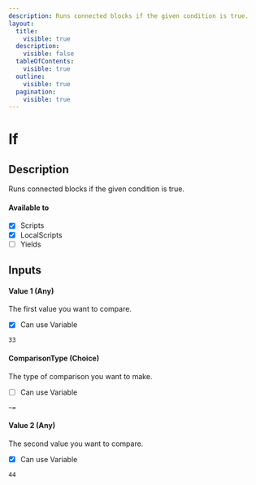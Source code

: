 ```yaml
---
description: Runs connected blocks if the given condition is true.
layout:
  title:
    visible: true
  description:
    visible: false
  tableOfContents:
    visible: true
  outline:
    visible: true
  pagination:
    visible: true
---
```


# If

## Description

Runs connected blocks if the given condition is true.

#### Available to

* [x] Scripts
* [x] LocalScripts
* [ ] Yields

## Inputs

#### Value 1 (Any)

The first value you want to compare.

* [x] Can use Variable

```
33
```

#### ComparisonType (Choice)

The type of comparison you want to make.

* [ ] Can use Variable
```
~=
```

#### Value 2 (Any)

The second value you want to compare.

* [x] Can use Variable

```
44
```